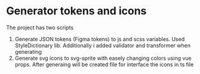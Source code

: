 # Generator tokens and icons
The project has two scripts 
1. Generate JSON tokens (Figma tokens) to js and scss variables. Used StyleDictionary lib. Additionally i added validator and transformer when generating
2. Generate svg icons to svg-sprite with easely changing colors using vue props. After generaing will be created file for interface the icons in ts file
